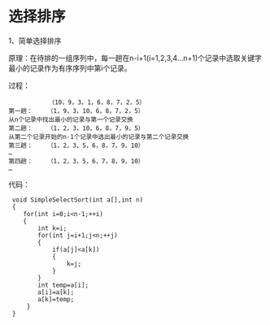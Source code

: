 选择排序
====================

1、简单选择排序

原理：在待排的一组序列中，每一趟在n-i+1(i=1,2,3,4…n+1)个记录中选取关键字最小的记录作为有序序列中第i个记录。

过程：       

               （10，9，3，1，6，8，7，2，5）
    第一趟：    （1，9，3，10，6，8，7，2，5）
    从n个记录中找出最小的记录与第一个记录交换
    第二趟：    （1，2，3，10，6，8，7，9，5）
    从第二个记录开始的n-1个记录中选出最小的记录与第二个记录交换
    第三趟：    （1，2，3，5，6，8，7，9，10）
    …
    第四趟：    （1，2，3，5，6，7，8，9，10）
    …

代码：

     void SimpleSelectSort(int a[],int n)
     {      
        for(int i=0;i<n-1;++i)
        {
            int k=i;
            for(int j=i+1;j<n;++j)
            {    
                if(a[j]<a[k])
                {
                    k=j;
                }
            }
            int temp=a[i];
            a[i]=a[k];
            a[k]=temp;
         }
     }
